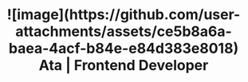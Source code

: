 <h1 align="center">
![image](https://github.com/user-attachments/assets/ce5b8a6a-baea-4acf-b84e-e84d383e8018)
  Ata | Frontend Developer
</h1>

